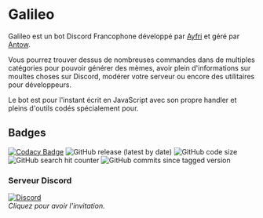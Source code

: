 # Galileo

Galileo est un bot Discord Francophone développé par [Ayfri](https://github.com/Ayfri) et géré par [Antow](https://github.com/Antoww).

Vous pourrez trouver dessus de nombreuses commandes dans de multiples catégories pour pouvoir générer des mèmes, avoir plein d'informations sur moultes choses sur Discord, modérer votre serveur ou
encore des utilitaires pour développeurs.

Le bot est pour l'instant écrit en JavaScript avec son propre handler et pleins d'outils codés spécialement pour.

## Badges

[![Codacy Badge](https://app.codacy.com/project/badge/Grade/0aa0d7d84b314b3480fbafd044c5aa88)](https://www.codacy.com?utm_source=github.com&utm_medium=referral&utm_content=Galileo-Bot/galileo&utm_campaign=Badge_Grade)
![GitHub release (latest by date)](https://img.shields.io/github/v/release/Galileo-Bot/galileo?label=Version)
![GitHub code size](https://img.shields.io/github/languages/code-size/Galileo-Bot/galileo?logo=github&label=Code%20size)
![GitHub search hit counter](https://img.shields.io/github/search/Galileo-Bot/Galileo/todo?label=Todo%20counter&logo=webstorm)
![GitHub commits since tagged version](https://img.shields.io/github/commits-since/Galileo-Bot/galileo/1.1.0?logo=github&label=Commits%20since%20last%20release)

### Serveur Discord

[![Discord](https://img.shields.io/discord/515322595063627776?color=7289da&logo=discord&logoColor=white&label=Discord%20Server)](https://discord.com/invite/3xYWhcu) <br>
_Cliquez pour avoir l'invitation._

